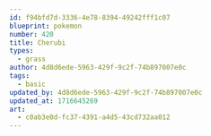 ```yaml
---
id: f94bfd7d-3336-4e78-8394-49242fff1c07
blueprint: pokemon
number: 420
title: Cherubi
types:
  - grass
author: 4d8d6ede-5963-429f-9c2f-74b897007e0c
tags:
  - basic
updated_by: 4d8d6ede-5963-429f-9c2f-74b897007e0c
updated_at: 1716645269
art:
  - c0ab3e0d-fc37-4391-a4d5-43cd732aa012
---
```

